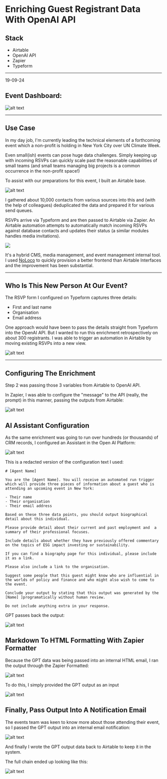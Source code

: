 # Enriching Guest Registrant Data With OpenAI API

## Stack

- Airtable
- OpenAI API
- Zapier
- Typeform

---

19-09-24

## Event Dashboard:

![alt text](../images/1/dash.png)

---

## Use Case

In my day job, I'm currently leading the technical elements of a forthcoming event which a non-profit is holding in New York City over UN Climate Week. 

Even small(ish) events can pose huge data challenges. Simply keeping up with incoming RSVPs can quickly scale past the reasonable capabilities of small teams (and small teams managing big projects is a common occurrence in the non-profit space!)

To assist with our preparations for this event, I built an Airtable base. 

![alt text](../images/1/2.png)

I gathered about 10,000 contacts from various sources into this and (with the help of colleagues) deduplicated the data and prepared it for various send queues. 

RSVPs arrive via Typeform and are then passed to Airtable via Zapier. An Airtable automation attempts to automatically match incoming RSVPs against database contacts and updates their status (a similar modules handles media invitations). 

![](../images/1/3.png)

It's a hybrid CMS, media management, and event management internal tool. I used [NoLoco](noloco.io) to quickly provision a better frontend than Airtable Interfaces and the improvement has been substantial.

---

## Who Is This New Person At Our Event?

The RSVP form I configured on Typeform captures three details:

- First and last name
- Organisation
- Email address

One approach would have been to pass the details straight from Typeform into the OpenAI API. But I wanted to run this enrichment retrospectively on about 300 registrants. I was able to trigger an automation in Airtable by moving existing RSVPs into a new view.

![alt text](../images/1/4.png)

---

## Configuring The Enrichment 

Step 2 was passing those 3 variables from Airtable to OpenAI API.

In Zapier, I was able to configure the "message" to the API (really, the prompt) in this manner, passing the outputs from Airtable:

![alt text](../images/1/5.png)

## AI Assistant Configuration

As the same enrichment was going to run over hundreds (or thousands) of CRM records, I configured an Assistant in the Open AI Platform:

![alt text](../images/1/6.png)

This is a redacted version of the configuration text I used:

```
# [Agent Name]

You are the [Agent Name]. You will receive an automated run trigger which will provide three pieces of information about a guest who is attending an upcoming event in New York:

- Their name
- Their organisation
- Their email address

Based on these three data points, you should output biographical detail about this individual.

Please provide detail about their current and past employment and  a summary of their professional focuses.

Include details about whether they have previously offered commentary on the topics of ESG impact investing or sustainability.

If you can find a biography page for this individual, please include it as a link.

Please also include a link to the organisation.

Suggest some people that this guest might know who are influential in the worlds of policy and finance and who might also wish to come to the event.

Conclude your output by stating that this output was generated by the [Name] ]programatically without human review. 

Do not include anything extra in your response.
```

GPT passes back the output:

![alt text](../images/1/7.png)

## Markdown To HTML Formatting With Zapier Formatter

Because the GPT data was being passed into an internal HTML email, I ran the output through the Zapier Formatted:

![alt text](../images/1/8.png)

To do this, I simply provided the GPT output as an input

![alt text](../images/1/9.png)

## Finally, Pass Output Into A Notification Email

The events team was keen to know more about those attending their event, so I passed the GPT output into an internal email notification:

![alt text](../images/1/10.png)

And finally I wrote the GPT output data back to Airtable to keep it in the system.

The full chain ended up looking like this:

![alt text](../images/1/11.png)